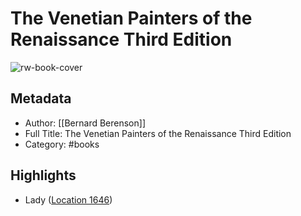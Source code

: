 # The Venetian Painters of the Renaissance Third Edition

![rw-book-cover](https://m.media-amazon.com/images/I/91EAkoGh8EL._SY160.jpg)

## Metadata
- Author: [[Bernard Berenson]]
- Full Title: The Venetian Painters of the Renaissance Third Edition
- Category: #books

## Highlights
- Lady ([Location 1646](https://readwise.io/to_kindle?action=open&asin=B004TIJG22&location=1646))
